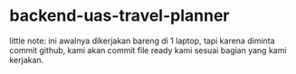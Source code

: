 # backend-uas-travel-planner

little note: ini awalnya dikerjakan bareng di 1 laptop, tapi karena diminta commit github, kami akan commit file ready kami sesuai bagian yang kami kerjakan.
